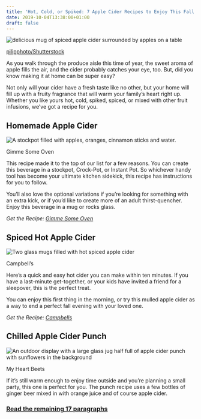 ```yaml
---
title: 'Hot, Cold, or Spiked: 7 Apple Cider Recipes to Enjoy This Fall'
date: 2019-10-04T13:38:00+01:00
draft: false
---
```


![delicious mug of spiced apple cider surrounded by apples on a table ](https://www.lifesavvy.com/p/uploads/2019/10/5e707ec9.jpg)

[pilipphoto/Shutterstock](https://www.shutterstock.com/image-photo/apple-cider-cinnamon-sticks-116482873)

As you walk through the produce aisle this time of year, the sweet aroma of apple fills the air, and the cider probably catches your eye, too. But, did you know making it at home can be super easy?

Not only will your cider have a fresh taste like no other, but your home will fill up with a fruity fragrance that will warm your family’s heart right up. Whether you like yours hot, cold, spiked, spiced, or mixed with other fruit infusions, we’ve got a recipe for you.

Homemade Apple Cider
--------------------

![A stockpot filled with apples, oranges, cinnamon sticks and water.](https://www.lifesavvy.com/p/uploads/2019/09/6bef0b3b.jpg)

Gimme Some Oven

This recipe made it to the top of our list for a few reasons. You can create this beverage in a stockpot, Crock-Pot, or Instant Pot. So whichever handy tool has become your ultimate kitchen sidekick, this recipe has instructions for you to follow.

You’ll also love the optional variations if you’re looking for something with an extra kick, or if you’d like to create more of an adult thirst-quencher. Enjoy this beverage in a mug or rocks glass.

_Get the Recipe:_ [_Gimme Some Oven_](https://www.gimmesomeoven.com/homemade-apple-cider/)

Spiced Hot Apple Cider
----------------------

![Two glass mugs filled with hot spiced apple cider](https://www.lifesavvy.com/p/uploads/2019/09/6374235e.jpg)

Campbell’s

Here’s a quick and easy hot cider you can make within ten minutes. If you have a last-minute get-together, or your kids have invited a friend for a sleepover, this is the perfect treat.

You can enjoy this first thing in the morning, or try this mulled apple cider as a way to end a perfect fall evening with your loved one.

_Get the Recipe:_ [_Campbells_](https://www.campbells.com/kitchen/recipes/spiced-hot-apple-cider/)

Chilled Apple Cider Punch
-------------------------

![An outdoor display with a large glass jug half full of apple cider punch with sunflowers in the background](https://www.lifesavvy.com/p/uploads/2019/09/65f54dec.jpg)

My Heart Beets

If it’s still warm enough to enjoy time outside and you’re planning a small party, this one is perfect for you. The punch recipe uses a few bottles of ginger beer mixed in with orange juice and of course apple cider.

### [Read the remaining 17 paragraphs](https://www.lifesavvy.com/10340/hot-cold-or-spiked-7-apple-cider-recipes-to-enjoy-this-fall/)